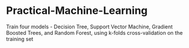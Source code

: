 # Practical-Machine-Learning
Train four models - Decision Tree, Support Vector Machine, Gradient Boosted Trees, and Random Forest, using k-folds cross-validation on the training set
